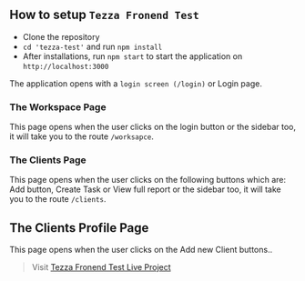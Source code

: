 ## How to setup `Tezza Fronend Test`

- Clone the repository
- `cd 'tezza-test'` and run `npm install`
- After installations, run `npm start` to start the application on `http://localhost:3000`

The application opens with a `login screen (/login)` or Login page.

### The Workspace Page

This page opens when the user clicks on the login button or the sidebar too, it will take you to the route `/worksapce`.

### The Clients Page

This page opens when the user clicks on the following buttons which are: Add button, Create Task or View full report or the sidebar too, it will take you to the route `/clients`.

## The Clients Profile Page

This page opens when the user clicks on the Add new Client buttons..

> Visit [Tezza Fronend Test Live Project](https://chocolate-city-stars.vercel.app/)